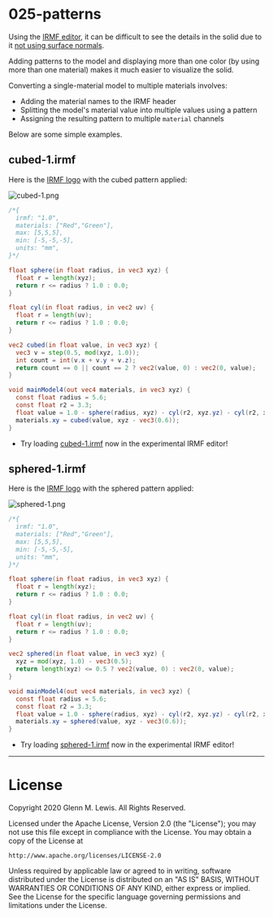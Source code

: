 # 025-patterns

Using the [IRMF editor](https://gmlewis.github.io/irmf-editor/), it can be
difficult to see the details in the solid due to it [not using surface
normals](https://github.com/gmlewis/irmf-editor#how-does-it-work).

Adding patterns to the model and displaying more than one color (by using
more than one material) makes it much easier to visualize the solid.

Converting a single-material model to multiple materials involves:

* Adding the material names to the IRMF header
* Splitting the model's material value into multiple values using a pattern
* Assigning the resulting pattern to multiple `material` channels

Below are some simple examples.

## cubed-1.irmf

Here is the [IRMF logo](https://github.com/gmlewis/irmf/tree/master/examples/002-cube#irmf-logo-model-1irmf)
with the cubed pattern applied:

![cubed-1.png](cubed-1.png)

```glsl
/*{
  irmf: "1.0",
  materials: ["Red","Green"],
  max: [5,5,5],
  min: [-5,-5,-5],
  units: "mm",
}*/

float sphere(in float radius, in vec3 xyz) {
  float r = length(xyz);
  return r <= radius ? 1.0 : 0.0;
}

float cyl(in float radius, in vec2 uv) {
  float r = length(uv);
  return r <= radius ? 1.0 : 0.0;
}

vec2 cubed(in float value, in vec3 xyz) {
  vec3 v = step(0.5, mod(xyz, 1.0));
  int count = int(v.x + v.y + v.z);
  return count == 0 || count == 2 ? vec2(value, 0) : vec2(0, value);
}

void mainModel4(out vec4 materials, in vec3 xyz) {
  const float radius = 5.6;
  const float r2 = 3.3;
  float value = 1.0 - sphere(radius, xyz) - cyl(r2, xyz.yz) - cyl(r2, xyz.xz) - cyl(r2, xyz.xy);
  materials.xy = cubed(value, xyz - vec3(0.6));
}
```

* Try loading [cubed-1.irmf](https://gmlewis.github.io/irmf-editor/?s=github.com/gmlewis/irmf-examples/blob/master/examples/025-patterns/cubed-1.irmf) now in the experimental IRMF editor!

## sphered-1.irmf

Here is the [IRMF logo](https://github.com/gmlewis/irmf/tree/master/examples/002-cube#irmf-logo-model-1irmf)
with the sphered pattern applied:

![sphered-1.png](sphered-1.png)

```glsl
/*{
  irmf: "1.0",
  materials: ["Red","Green"],
  max: [5,5,5],
  min: [-5,-5,-5],
  units: "mm",
}*/

float sphere(in float radius, in vec3 xyz) {
  float r = length(xyz);
  return r <= radius ? 1.0 : 0.0;
}

float cyl(in float radius, in vec2 uv) {
  float r = length(uv);
  return r <= radius ? 1.0 : 0.0;
}

vec2 sphered(in float value, in vec3 xyz) {
  xyz = mod(xyz, 1.0) - vec3(0.5);
  return length(xyz) <= 0.5 ? vec2(value, 0) : vec2(0, value);
}

void mainModel4(out vec4 materials, in vec3 xyz) {
  const float radius = 5.6;
  const float r2 = 3.3;
  float value = 1.0 - sphere(radius, xyz) - cyl(r2, xyz.yz) - cyl(r2, xyz.xz) - cyl(r2, xyz.xy);
  materials.xy = sphered(value, xyz - vec3(0.6));
}
```

* Try loading [sphered-1.irmf](https://gmlewis.github.io/irmf-editor/?s=github.com/gmlewis/irmf-examples/blob/master/examples/025-patterns/sphered-1.irmf) now in the experimental IRMF editor!

----------------------------------------------------------------------

# License

Copyright 2020 Glenn M. Lewis. All Rights Reserved.

Licensed under the Apache License, Version 2.0 (the "License");
you may not use this file except in compliance with the License.
You may obtain a copy of the License at

    http://www.apache.org/licenses/LICENSE-2.0

Unless required by applicable law or agreed to in writing, software
distributed under the License is distributed on an "AS IS" BASIS,
WITHOUT WARRANTIES OR CONDITIONS OF ANY KIND, either express or implied.
See the License for the specific language governing permissions and
limitations under the License.
